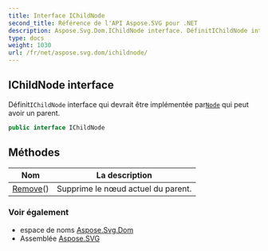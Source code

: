 ```yaml
---
title: Interface IChildNode
second_title: Référence de l'API Aspose.SVG pour .NET
description: Aspose.Svg.Dom.IChildNode interface. DéfinitIChildNode interface qui devrait être implémentée parNode qui peut avoir un parent.
type: docs
weight: 1030
url: /fr/net/aspose.svg.dom/ichildnode/
---
```

## IChildNode interface

Définit`IChildNode` interface qui devrait être implémentée par[`Node`](../node/) qui peut avoir un parent.

```csharp
public interface IChildNode
```

## Méthodes

| Nom | La description |
| --- | --- |
| [Remove](../../aspose.svg.dom/ichildnode/remove/)() | Supprime le nœud actuel du parent. |

### Voir également

* espace de noms [Aspose.Svg.Dom](../../aspose.svg.dom/)
* Assemblée [Aspose.SVG](../../)


